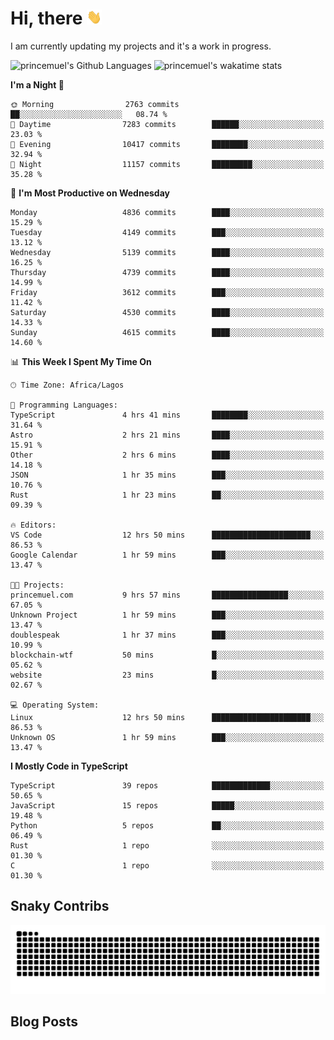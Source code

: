 # Hi, there <img src='/assets/wave.gif' alt='Just saying hello' width='24' height='24' />

<!--
**princemuel/princemuel** is a ✨ _special_ ✨ repository because its `README.md` (this file) appears on your GitHub profile.

Here are some ideas to get you started:

- 🔭 I’m currently working on ...
- 🌱 I’m currently learning ...
- 👯 I’m looking to collaborate on ...
- 🤔 I’m looking for help with ...
- 💬 Ask me about ...
- 📫 How to reach me: ...
- 😄 Pronouns: ...
- ⚡ Fun fact: ...
-->

I am currently updating my projects and it's a work in progress.

![princemuel's Github Languages](https://github-readme-stats.vercel.app/api/top-langs/?username=princemuel&text_color=586069&layout=compact&hide_border=true&title_color=0366d6&count_private=true&include_all_commits=true&theme=tokyonight&show_icons=true)
![princemuel's wakatime stats](https://github-readme-stats.vercel.app/api/wakatime?username=princemuel&text_color=586069&layout=compact&hide_border=true&title_color=0366d6&count_private=true&include_all_commits=true&theme=tokyonight&show_icons=true)

<!--START_SECTION:waka-->
**I'm a Night 🦉** 

```text
🌞 Morning                2763 commits        ██░░░░░░░░░░░░░░░░░░░░░░░   08.74 % 
🌆 Daytime                7283 commits        ██████░░░░░░░░░░░░░░░░░░░   23.03 % 
🌃 Evening                10417 commits       ████████░░░░░░░░░░░░░░░░░   32.94 % 
🌙 Night                  11157 commits       █████████░░░░░░░░░░░░░░░░   35.28 % 
```
📅 **I'm Most Productive on Wednesday** 

```text
Monday                   4836 commits        ████░░░░░░░░░░░░░░░░░░░░░   15.29 % 
Tuesday                  4149 commits        ███░░░░░░░░░░░░░░░░░░░░░░   13.12 % 
Wednesday                5139 commits        ████░░░░░░░░░░░░░░░░░░░░░   16.25 % 
Thursday                 4739 commits        ████░░░░░░░░░░░░░░░░░░░░░   14.99 % 
Friday                   3612 commits        ███░░░░░░░░░░░░░░░░░░░░░░   11.42 % 
Saturday                 4530 commits        ████░░░░░░░░░░░░░░░░░░░░░   14.33 % 
Sunday                   4615 commits        ████░░░░░░░░░░░░░░░░░░░░░   14.60 % 
```


📊 **This Week I Spent My Time On** 

```text
🕑︎ Time Zone: Africa/Lagos

💬 Programming Languages: 
TypeScript               4 hrs 41 mins       ████████░░░░░░░░░░░░░░░░░   31.64 % 
Astro                    2 hrs 21 mins       ████░░░░░░░░░░░░░░░░░░░░░   15.91 % 
Other                    2 hrs 6 mins        ████░░░░░░░░░░░░░░░░░░░░░   14.18 % 
JSON                     1 hr 35 mins        ███░░░░░░░░░░░░░░░░░░░░░░   10.76 % 
Rust                     1 hr 23 mins        ██░░░░░░░░░░░░░░░░░░░░░░░   09.39 % 

🔥 Editors: 
VS Code                  12 hrs 50 mins      ██████████████████████░░░   86.53 % 
Google Calendar          1 hr 59 mins        ███░░░░░░░░░░░░░░░░░░░░░░   13.47 % 

🐱‍💻 Projects: 
princemuel.com           9 hrs 57 mins       █████████████████░░░░░░░░   67.05 % 
Unknown Project          1 hr 59 mins        ███░░░░░░░░░░░░░░░░░░░░░░   13.47 % 
doublespeak              1 hr 37 mins        ███░░░░░░░░░░░░░░░░░░░░░░   10.99 % 
blockchain-wtf           50 mins             █░░░░░░░░░░░░░░░░░░░░░░░░   05.62 % 
website                  23 mins             █░░░░░░░░░░░░░░░░░░░░░░░░   02.67 % 

💻 Operating System: 
Linux                    12 hrs 50 mins      ██████████████████████░░░   86.53 % 
Unknown OS               1 hr 59 mins        ███░░░░░░░░░░░░░░░░░░░░░░   13.47 % 
```

**I Mostly Code in TypeScript** 

```text
TypeScript               39 repos            █████████████░░░░░░░░░░░░   50.65 % 
JavaScript               15 repos            █████░░░░░░░░░░░░░░░░░░░░   19.48 % 
Python                   5 repos             ██░░░░░░░░░░░░░░░░░░░░░░░   06.49 % 
Rust                     1 repo              ░░░░░░░░░░░░░░░░░░░░░░░░░   01.30 % 
C                        1 repo              ░░░░░░░░░░░░░░░░░░░░░░░░░   01.30 % 
```




<!--END_SECTION:waka-->

## Snaky Contribs

<img src='/assets/github-snake-dark.svg' alt='Snaky Contributions' />

## Blog Posts

<!-- BLOG-POST-LIST:START -->
<!-- BLOG-POST-LIST:END -->
